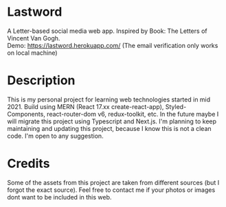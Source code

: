 # Lastword

A Letter-based social media web app. Inspired by Book: The Letters of Vincent Van Gogh.\
Demo: https://lastword.herokuapp.com/
(The email verification only works on local machine)

# Description

This is my personal project for learning web technologies started in mid 2021. Build using MERN (React 17.xx create-react-app), Styled-Components, react-router-dom v6, redux-toolkit, etc. In the future maybe I will migrate this project using Typescript and Next.js.
I'm planning to keep maintaining and updating this project, because I know this is not a clean code. I'm open to any suggestion.

# Credits

Some of the assets from this project are taken from different sources (but I forgot the exact source). Feel free to contact me if your photos or images dont want to be included in this web.
